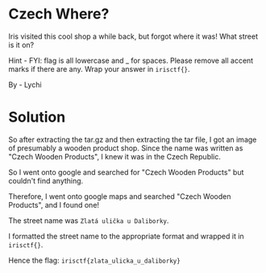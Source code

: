Czech Where?
=

Iris visited this cool shop a while back, but forgot where it was! What street is it on?

Hint - FYI: flag is all lowercase and _ for spaces. Please remove all accent marks if there are any. Wrap your answer in `irisctf{}`.

By - Lychi

Solution
=

So after extracting the tar.gz and then extracting the tar file, I got an image of presumably a wooden product shop. Since the name was written as "Czech Wooden Products", I knew it was in the Czech Republic.

So I went onto google and searched for "Czech Wooden Products" but couldn't find anything.

Therefore, I went onto google maps and searched "Czech Wooden Products", and I found one!

The street name was `Zlatá ulička u Daliborky`.

I formatted the street name to the appropriate format and wrapped it in `irisctf{}`.

Hence the flag:
`irisctf{zlata_ulicka_u_daliborky}`
